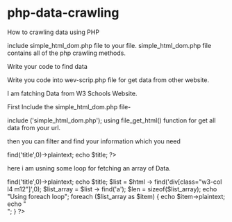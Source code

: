 # php-data-crawling
How to crawling data using PHP

include simple_html_dom.php file to your file.
simple_html_dom.php file contains all of the php crawling methods.

Write your code to find data

Write you code into wev-scrip.php file for get data from other website.

I am fatching Data from W3 Schools Website.

First Include the simple_html_dom.php file-


include ('simple_html_dom.php');
using file_get_html() function for get all data from your url.


then you can filter and find your information which you need

<? php
  include ('simple_html_dom.php');
	$html = file_get_html('https://www.w3schools.com/');
	$title = $html->find('title',0)->plaintext;
	echo $title;
?>
here i am usning some loop for fetching an array of Data.

<?php 
	
include ('simple_html_dom.php');
$html = file_get_html('https://www.w3schools.com/');
$title = $html->find('title',0)->plaintext;
echo $title;

$list = $html -> find('div[class="w3-col l4 m12"]',0);
$list_array = $list -> find('a');

$len = sizeof($list_array);

echo "Using foreach loop";
foreach ($list_array as $item) {
	echo $item->plaintext;
	echo "<br>";
}

?>
